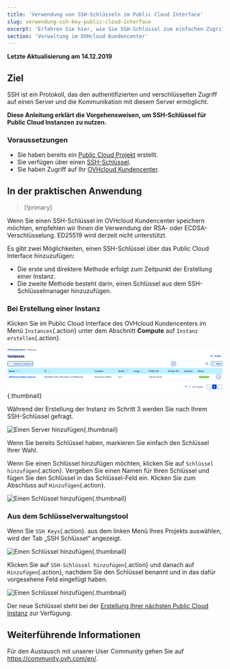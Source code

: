```yaml
---
title: 'Verwendung von SSH-Schlüsseln im Public Cloud Interface'
slug: verwendung-ssh-key-public-cloud-interface
excerpt: 'Erfahren Sie hier, wie Sie SSH-Schlüssel zum einfachen Zugriff auf Public Cloud Instanzen einsetzen'
section: 'Verwaltung im OVHcloud Kundencenter'
---
```


**Letzte Aktualisierung am 14.12.2019**

## Ziel

SSH ist ein Protokoll, das den authentifizierten und verschlüsselten Zugriff auf einen Server und die Kommunikation mit diesem Server ermöglicht.

**Diese Anleitung erklärt die Vorgehensweisen, um SSH-Schlüssel für Public Cloud Instanzen zu nutzen.**

### Voraussetzungen

- Sie haben bereits ein [Public Cloud Projekt](https://docs.ovh.com/de/public-cloud/erstellung_public_cloud_projekt/) erstellt.
- Sie verfügen über einen [SSH-Schlüssel](https://docs.ovh.com/de/public-cloud/public-cloud-erste-schritte/).
- Sie haben Zugriff auf Ihr [OVHcloud Kundencenter](https://www.ovh.com/auth/?action=gotomanager&from=https://www.ovh.de/&ovhSubsidiary=de).

## In der praktischen Anwendung

> [!primary]
>
Wenn Sie einen SSH-Schlüssel im OVHcloud Kundencenter speichern möchten, empfehlen wir Ihnen die Verwendung der RSA- oder ECDSA-Verschlüsselung. ED25519 wird derzeit nicht unterstützt.
>

Es gibt zwei Möglichkeiten, einen SSH-Schlüssel über das Public Cloud Interface hinzuzufügen:

- Die erste und direktere Methode erfolgt zum Zeitpunkt der Erstellung einer Instanz.
- Die zweite Methode besteht darin, einen Schlüssel aus dem SSH-Schlüsselmanager hinzuzufügen.

### Bei Erstellung einer Instanz

Klicken Sie im Public Cloud Interface des OVHcloud Kundencenters im Menü `Instances`{.action} unter dem Abschnitt **Compute** auf `Instanz erstellen`{.action}.

![Einen Server hinzufügen](images/compute.png){.thumbnail}

Während der Erstellung der Instanz im Schritt 3 werden Sie nach Ihrem SSH-Schlüssel gefragt.

![Einen Server hinzufügen](images/selectkey.png){.thumbnail}

Wenn Sie bereits Schlüssel haben, markieren Sie einfach den Schlüssel Ihrer Wahl.

Wenn Sie einen Schlüssel hinzufügen möchten, klicken Sie auf `Schlüssel hinzufügen`{.action}. Vergeben Sie einen Namen für Ihren Schlüssel und fügen Sie den Schlüssel in das Schlüssel-Feld ein. Klicken Sie zum Abschluss auf `Hinzufügen`{.action}.

![Einen Schlüssel hinzufügen](images/addkey.png){.thumbnail}

### Aus dem Schlüsselverwaltungstool

Wenn Sie `SSH Keys`{.action}. aus dem linken Menü Ihres Projekts auswählen, wird der Tab „SSH Schlüssel“ angezeigt.

![Einen Schlüssel hinzufügen](images/addkeymenu.png){.thumbnail}

Klicken Sie auf `SSH-Schlüssel hinzufügen`{.action} und danach auf `Hinzufügen`{.action}, nachdem Sie den Schlüssel benannt und in das dafür vorgesehene Feld eingefügt haben.

![Einen Schlüssel hinzufügen](images/addkeymenu1.png){.thumbnail}

Der neue Schlüssel steht bei der [Erstellung Ihrer nächsten Public Cloud Instanz](https://docs.ovh.com/de/public-cloud/erstellung_einer_instanz_im_ovh_kundencenter) zur Verfügung.


## Weiterführende Informationen


Für den Austausch mit unserer User Community gehen Sie auf <https://community.ovh.com/en/>.
